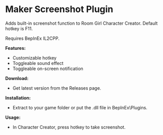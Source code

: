 # Maker Screenshot Plugin

Adds built-in screenshot function to Room Girl Character Creator. Default hotkey is F11.

Requires BepInEx IL2CPP.

**Features:**
 - Customizable hotkey
 - Toggleable sound effect
 - Toggleable on-screen notification

**Download:**
 - Get latest version from the Releases page.

**Installation:**
 - Extract to your game folder or put the .dll file in BepInEx\Plugins.

**Usage:**
 - In Character Creator, press hotkey to take screenshot.